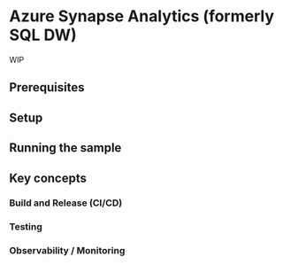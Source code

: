 # Azure Synapse Analytics (formerly SQL DW)

WIP

## Prerequisites

## Setup

## Running the sample

## Key concepts

### Build and Release (CI/CD)

### Testing

### Observability / Monitoring
